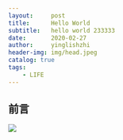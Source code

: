 ```yaml
---
layout:     post
title:      Hello World
subtitle:   hello world 233333
date:       2020-02-27
author:     yinglishzhi
header-img: img/head.jpeg
catalog: true
tags:
    - LIFE
---
```


## 前言

![](https://c-ssl.duitang.com/uploads/item/201512/31/20151231205613_PdwyJ.png)
